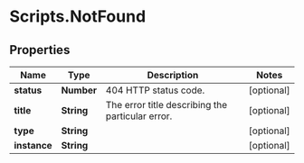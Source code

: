 # Scripts.NotFound

## Properties
Name | Type | Description | Notes
------------ | ------------- | ------------- | -------------
**status** | **Number** | 404 HTTP status code.  | [optional] 
**title** | **String** | The error title describing the particular error. | [optional] 
**type** | **String** |  | [optional] 
**instance** | **String** |  | [optional] 
